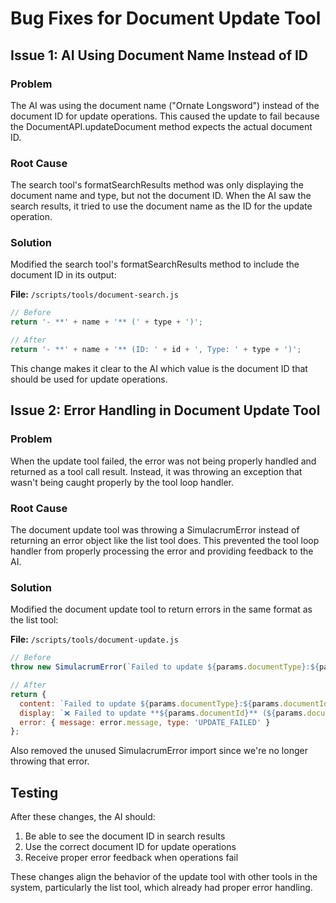 # Bug Fixes for Document Update Tool

## Issue 1: AI Using Document Name Instead of ID

### Problem
The AI was using the document name ("Ornate Longsword") instead of the document ID for update operations. This caused the update to fail because the DocumentAPI.updateDocument method expects the actual document ID.

### Root Cause
The search tool's formatSearchResults method was only displaying the document name and type, but not the document ID. When the AI saw the search results, it tried to use the document name as the ID for the update operation.

### Solution
Modified the search tool's formatSearchResults method to include the document ID in its output:

**File:** `/scripts/tools/document-search.js`

```javascript
// Before
return '- **' + name + '** (' + type + ')';

// After
return '- **' + name + '** (ID: ' + id + ', Type: ' + type + ')';
```

This change makes it clear to the AI which value is the document ID that should be used for update operations.

## Issue 2: Error Handling in Document Update Tool

### Problem
When the update tool failed, the error was not being properly handled and returned as a tool call result. Instead, it was throwing an exception that wasn't being caught properly by the tool loop handler.

### Root Cause
The document update tool was throwing a SimulacrumError instead of returning an error object like the list tool does. This prevented the tool loop handler from properly processing the error and providing feedback to the AI.

### Solution
Modified the document update tool to return errors in the same format as the list tool:

**File:** `/scripts/tools/document-update.js`

```javascript
// Before
throw new SimulacrumError(`Failed to update ${params.documentType}:${params.documentId}: ${error.message}`, 'UPDATE_FAILED');

// After
return {
  content: `Failed to update ${params.documentType}:${params.documentId}: ${error.message}`,
  display: `❌ Failed to update **${params.documentId}** (${params.documentType}): ${error.message}`,
  error: { message: error.message, type: 'UPDATE_FAILED' }
};
```

Also removed the unused SimulacrumError import since we're no longer throwing that error.

## Testing
After these changes, the AI should:
1. Be able to see the document ID in search results
2. Use the correct document ID for update operations
3. Receive proper error feedback when operations fail

These changes align the behavior of the update tool with other tools in the system, particularly the list tool, which already had proper error handling.